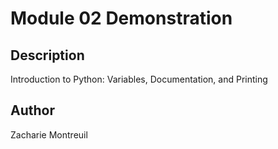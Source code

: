 # Module 02 Demonstration

## Description
Introduction to Python: Variables, Documentation, and Printing

## Author
Zacharie Montreuil